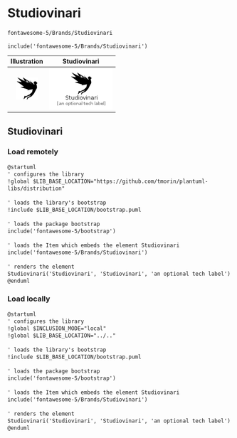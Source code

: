 # Studiovinari


```text
fontawesome-5/Brands/Studiovinari
```

```text
include('fontawesome-5/Brands/Studiovinari')
```



| Illustration | Studiovinari |
| :---: | :---: |
| ![illustration for Illustration](../../fontawesome-5/Brands/Studiovinari.png) | ![illustration for Studiovinari](../../fontawesome-5/Brands/Studiovinari.Local.png) |




## Studiovinari

### Load remotely
```plantuml
@startuml
' configures the library
!global $LIB_BASE_LOCATION="https://github.com/tmorin/plantuml-libs/distribution"

' loads the library's bootstrap
!include $LIB_BASE_LOCATION/bootstrap.puml

' loads the package bootstrap
include('fontawesome-5/bootstrap')

' loads the Item which embeds the element Studiovinari
include('fontawesome-5/Brands/Studiovinari')

' renders the element
Studiovinari('Studiovinari', 'Studiovinari', 'an optional tech label')
@enduml
```

### Load locally
```plantuml
@startuml
' configures the library
!global $INCLUSION_MODE="local"
!global $LIB_BASE_LOCATION="../.."

' loads the library's bootstrap
!include $LIB_BASE_LOCATION/bootstrap.puml

' loads the package bootstrap
include('fontawesome-5/bootstrap')

' loads the Item which embeds the element Studiovinari
include('fontawesome-5/Brands/Studiovinari')

' renders the element
Studiovinari('Studiovinari', 'Studiovinari', 'an optional tech label')
@enduml
```

